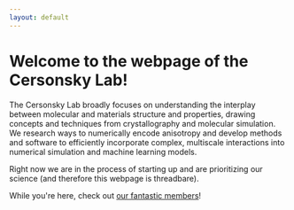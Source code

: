 ```yaml
---
layout: default
---
```


# **Welcome to the webpage of the Cersonsky Lab!**

The Cersonsky Lab broadly focuses on understanding the interplay between molecular and materials structure and properties, drawing concepts and techniques from crystallography and molecular simulation. We research ways to numerically encode anisotropy and develop methods and software to efficiently incorporate complex, multiscale interactions into numerical simulation and machine learning models. 

Right now we are in the process of starting up and are prioritizing our science (and therefore this webpage is threadbare).

While you're here, check out <a href="/website/members">our fantastic members</a>!
